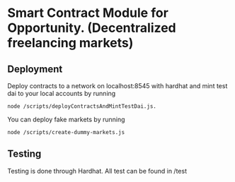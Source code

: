 # Smart Contract Module for Opportunity.  (Decentralized freelancing markets)


## Deployment ##
Deploy contracts to a network on localhost:8545 with hardhat and mint test dai to your local accounts by running

```shell
node /scripts/deployContractsAndMintTestDai.js.
```

You can deploy fake markets by running
```shell
node /scripts/create-dummy-markets.js
```

## Testing ##
Testing is done through Hardhat.  All test can be found in /test
